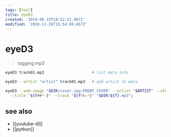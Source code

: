 ```yaml
---
tags: [tool]
title: eyeD3
created: '2019-08-23T14:52:21.967Z'
modified: '2020-11-26T15:54:08.657Z'
---
```


# eyeD3

> tagging mp3

```sh
eyeD3 track01.mp3                     # list meta info

eyeD3 --artist "artist" track01.mp3   # add artist to meta

eyeD3 --add-image "$DIR/cover.jpg:FRONT_COVER" --artist "$ARTIST" --album "$ALBUM" \
  --title "${f##*-}" --track "${f%%-*}" "$DIR/${f}.mp3";
```

## see also
- [[youtube-dl]]
- [[python]]
